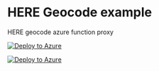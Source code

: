 # HERE Geocode example

HERE geocode azure function proxy

[![Deploy to Azure](http://azuredeploy.net/deploybutton.png)](https://azuredeploy.net/)


[![Deploy to Azure](http://azuredeploy.net/deploybutton.png)](https://portal.azure.com/#create/Microsoft.Template/uri/https%3A%2F%2Fraw.githubusercontent.com%2Fbarchito%2Fhere-geocode%2Fmaster%2Fazuredeploy.json)
